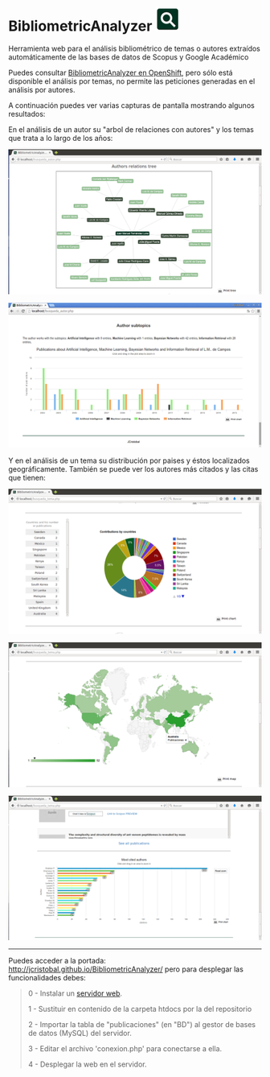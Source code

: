 # BibliometricAnalyzer ![logo](https://github.com/JCristobal/BibliometricAnalyzer/blob/gh-pages/BibliometricAnalyzer_icon.png?raw=true)
Herramienta web para el análisis bibliométrico de temas o autores extraídos automáticamente de las bases de datos de Scopus y Google Académico



Puedes consultar [BibliometricAnalyzer en OpenShift](http://bibliometricanalyzer-jcristobal.rhcloud.com/), pero sólo está disponible el análisis por temas, no permite las peticiones generadas en el análisis por autores.

A continuación puedes ver varias capturas de pantalla mostrando algunos resultados:

En el análisis de un autor su "arbol de relaciones con autores" y los temas que trata a lo largo de los años:

![](https://github.com/JCristobal/BibliometricAnalyzer/blob/gh-pages/screenshots/arbol%20en%20analisis%20autor.png?raw=true)

![](https://github.com/JCristobal/BibliometricAnalyzer/blob/gh-pages/screenshots/varios%20temas%20en%20analisis%20autor.png?raw=true)


Y en el análisis de un tema su distribución por paises y éstos localizados geográficamente. También se puede ver los autores más citados y las citas que tienen:

![](https://github.com/JCristobal/BibliometricAnalyzer/blob/gh-pages/screenshots/donut%20en%20analisis%20tema.png?raw=true)

![](https://github.com/JCristobal/BibliometricAnalyzer/blob/gh-pages/screenshots/mapa%20en%20analisis%20tema.png?raw=true)

![](https://github.com/JCristobal/BibliometricAnalyzer/blob/gh-pages/screenshots/citas%20en%20analisis%20tema.png?raw=true)


***

Puedes acceder a la portada:
http://jcristobal.github.io/BibliometricAnalyzer/
pero para desplegar las funcionalidades debes: 

>
>0 - Instalar un [servidor web](https://www.apachefriends.org/download.html). 
>
>1 - Sustituir en contenido de la carpeta htdocs por la del repositorio
>
>2 - Importar la tabla de "publicaciones" (en "BD") al gestor de bases de datos (MySQL) del servidor.
>
>3 - Editar el archivo 'conexion.php' para conectarse a ella.
>
>4 - Desplegar la web en el servidor. 
>

